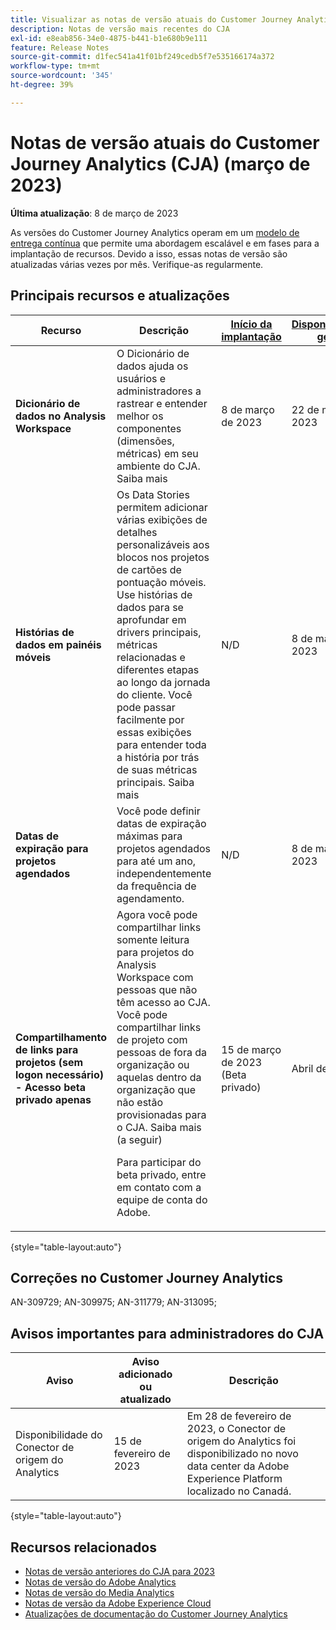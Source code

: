 ```yaml
---
title: Visualizar as notas de versão atuais do Customer Journey Analytics
description: Notas de versão mais recentes do CJA
exl-id: e8eab856-34e0-4875-b441-b1e680b9e111
feature: Release Notes
source-git-commit: d1fec541a41f01bf249cedb5f7e535166174a372
workflow-type: tm+mt
source-wordcount: '345'
ht-degree: 39%

---
```


# Notas de versão atuais do Customer Journey Analytics (CJA) (março de 2023)

**Última atualização**: 8 de março de 2023

As versões do Customer Journey Analytics operam em um [modelo de entrega contínua](releases.md) que permite uma abordagem escalável e em fases para a implantação de recursos. Devido a isso, essas notas de versão são atualizadas várias vezes por mês. Verifique-as regularmente.

## Principais recursos e atualizações

| Recurso | Descrição | [Início da implantação](/help/release-notes/releases.md) | [Disponibilidade geral](/help/release-notes/releases.md) |
| ----------- | ---------- | ----- | --- |
| **Dicionário de dados no Analysis Workspace** | O Dicionário de dados ajuda os usuários e administradores a rastrear e entender melhor os componentes (dimensões, métricas) em seu ambiente do CJA. Saiba mais | 8 de março de 2023 | 22 de março de 2023 |
| **Histórias de dados em painéis móveis** | Os Data Stories permitem adicionar várias exibições de detalhes personalizáveis aos blocos nos projetos de cartões de pontuação móveis. Use histórias de dados para se aprofundar em drivers principais, métricas relacionadas e diferentes etapas ao longo da jornada do cliente. Você pode passar facilmente por essas exibições para entender toda a história por trás de suas métricas principais. Saiba mais | N/D | 8 de março de 2023 |
| **Datas de expiração para projetos agendados** | Você pode definir datas de expiração máximas para projetos agendados para até um ano, independentemente da frequência de agendamento. | N/D | 8 de março de 2023 |
| **Compartilhamento de links para projetos (sem logon necessário) - Acesso beta privado apenas** | Agora você pode compartilhar links somente leitura para projetos do Analysis Workspace com pessoas que não têm acesso ao CJA. Você pode compartilhar links de projeto com pessoas de fora da organização ou aquelas dentro da organização que não estão provisionadas para o CJA. Saiba mais (a seguir)<p>Para participar do beta privado, entre em contato com a equipe de conta do Adobe. | 15 de março de 2023 (Beta privado) | Abril de 2023 |

{style="table-layout:auto"}

## Correções no Customer Journey Analytics

AN-309729; AN-309975; AN-311779; AN-313095;

## Avisos importantes para administradores do CJA

| Aviso | Aviso adicionado ou atualizado | Descrição |
| --- | --- | --- |
| Disponibilidade do Conector de origem do Analytics | 15 de fevereiro de 2023 | Em 28 de fevereiro de 2023, o Conector de origem do Analytics foi disponibilizado no novo data center da Adobe Experience Platform localizado no Canadá. |

{style="table-layout:auto"}

## Recursos relacionados

* [Notas de versão anteriores do CJA para 2023](/help/release-notes/2023.md)
* [Notas de versão do Adobe Analytics](https://experienceleague.adobe.com/docs/analytics/release-notes/latest.html?lang=pt-BR)
* [Notas de versão do Media Analytics](https://experienceleague.adobe.com/docs/media-analytics/using/additional-resources/release-notes.html?lang=pt-BR)
* [Notas de versão da Adobe Experience Cloud](https://experienceleague.adobe.com/docs/release-notes/experience-cloud/current.html?lang=pt-BR)
* [Atualizações de documentação do Customer Journey Analytics](/help/release-notes/doc-changes.md)
